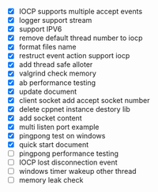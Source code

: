 - [x] IOCP supports multiple accept events
- [x] logger support stream 
- [x] support IPV6 
- [x] remove default thread number to iocp
- [x] format files name
- [x] restruct event action support iocp
- [x] add thread safe alloter
- [x] valgrind check memory 
- [x] ab performance testing
- [x] update document
- [x] client socket add accept socket number
- [x] delete cppnet instance destory lib
- [x] add socket content
- [x] multi listen port example
- [x] pingpong test on windows
- [x] quick start document
- [ ] pingpong performance testing
- [ ] IOCP lost disconnection event
- [ ] windows timer wakeup other thread
- [ ] memory leak check